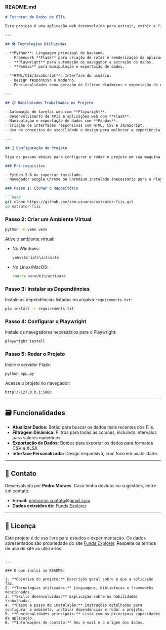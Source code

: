 ### README.md

```markdown
# Extrator de Dados de FIIs

Este projeto é uma aplicação web desenvolvida para extrair, exibir e filtrar dados de FIIs diretamente do site [Funds Explorer](https://www.fundsexplorer.com.br/ranking). Ele oferece funcionalidades como filtros dinâmicos, exportação de dados para CSV e XLSX, além de uma interface elegante e responsiva.

---

## 🛠️ Tecnologias Utilizadas

- **Python**: Linguagem principal do backend.
  - Framework **Flask** para criação de rotas e renderização da aplicação.
  - **Playwright** para automação do navegador e extração de dados.
  - **Pandas** para manipulação e exportação de dados.

- **HTML/CSS/JavaScript**: Interface do usuário.
  - Design responsivo e moderno.
  - Funcionalidades como geração de filtros dinâmicos e exportação de dados com JavaScript.

---

## 📋 Habilidades Trabalhadas no Projeto

- Automação de tarefas web com **Playwright**.
- Desenvolvimento de APIs e aplicações web com **Flask**.
- Manipulação e exportação de dados com **Pandas**.
- Criação de interfaces responsivas com HTML, CSS e JavaScript.
- Uso de conceitos de usabilidade e design para melhorar a experiência do usuário.

---

## 🚀 Configuração do Projeto

Siga os passos abaixo para configurar e rodar o projeto em sua máquina local.

### Pré-requisitos

- Python 3.8 ou superior instalado.
- Navegador Google Chrome ou Chromium instalado (necessário para o Playwright).

### Passo 1: Clonar o Repositório

```bash
git clone https://github.com/seu-usuario/extrator-fiis.git
cd extrator-fiis
```

### Passo 2: Criar um Ambiente Virtual

```bash
python -m venv venv
```

Ative o ambiente virtual:

- No Windows:
  ```bash
  venv\Scripts\activate
  ```

- No Linux/MacOS:
  ```bash
  source venv/bin/activate
  ```

### Passo 3: Instalar as Dependências

Instale as dependências listadas no arquivo `requirements.txt`:

```bash
pip install -r requirements.txt
```

### Passo 4: Configurar o Playwright

Instale os navegadores necessários para o Playwright:

```bash
playwright install
```

### Passo 5: Rodar o Projeto

Inicie o servidor Flask:

```bash
python app.py
```

Acesse o projeto no navegador:

```
http://127.0.0.1:5000
```

---

## 🗃️ Funcionalidades

- **Atualizar Dados:** Botão para buscar os dados mais recentes dos FIIs.
- **Filtragem Dinâmica:** Filtros para todas as colunas, incluindo intervalos para valores numéricos.
- **Exportação de Dados:** Botões para exportar os dados para formatos CSV e XLSX.
- **Interface Personalizada:** Design responsivo, com foco em usabilidade.

---

## 📧 Contato

Desenvolvido por **Pedro Moraes**. Caso tenha dúvidas ou sugestões, entre em contato:

- **E-mail:** [pedrorms.contato@gmail.com](mailto:pedrorms.contato@gmail.com)
- **Dados extraídos de:** [Funds Explorer](https://www.fundsexplorer.com.br/ranking)

---

## 📝 Licença

Este projeto é de uso livre para estudos e experimentação. Os dados apresentados são propriedade do site [Funds Explorer](https://www.fundsexplorer.com.br/ranking). Respeite os termos de uso do site ao utilizá-los.
```

---

### O que inclui no README:

1. **Objetivo do projeto:** Descrição geral sobre o que a aplicação faz.
2. **Tecnologias utilizadas:** Linguagens, bibliotecas e frameworks mencionados.
3. **Skills desenvolvidas:** Explicação sobre as habilidades trabalhadas.
4. **Passo a passo de instalação:** Instruções detalhadas para configurar o ambiente, instalar dependências e rodar o projeto.
5. **Funcionalidades principais:** Lista com as principais capacidades da aplicação.
6. **Informações de contato:** Seu e-mail e a origem dos dados.